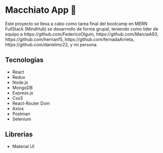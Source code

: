 <h1> Macchiato App 🥤</h1>
<p>Este proyecto se lleva a cabo como tarea final del bootcamp en MERN FullStack (MindHub) se desarrrollo de forma grupal, teniendo como lider de equipo a https://github.com/FedericoOlguin, https://github.com/MarciaA93, https://github.com/hernanf5, https://github.com/fernadaArrieta, https://github.com/danielmc22, y mi persona.</p>
<h2>Tecnologías</h2>
<ul>
    <li>React</li>
    <li>Redux</li>
  <li>Node.js</li>
  <li>MongoDB</li>
  <li>Express.js</li>
  <li>Css3</li>
    <li>React-Router Dom</li>
  <li>Axios</li>
  <li>Postman</li>
  <li>Selenium</li>
</ul>

<h2>Librerias</h2>
<ul>
    <li>Material UI</li>
    
</ul>



